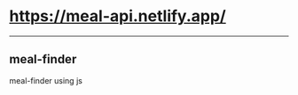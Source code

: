 # https://meal-api.netlify.app/
______________________________________
## meal-finder
meal-finder using js
